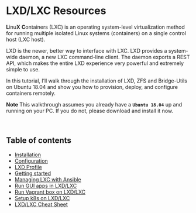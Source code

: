 # LXD/LXC Resources

**L**inu**X** **C**ontainers (LXC) is an operating system-level virtualization method for running multiple isolated Linux systems (containers) on a single control host (LXC host).

LXD is the newer, better way to interface with LXC. LXD provides a system-wide daemon, a new LXC command-line client. The daemon exports a REST API, which makes the entire LXD experience very powerful and extremely simple to use.

In this tutorial, I’ll walk through the installation of LXD, ZFS and Bridge-Utils on Ubuntu 18.04 and show you how to provision, deploy, and configure containers remotely.

**Note** This walkthrough assumes you already have a **```Ubuntu 18.04```** up and running on your PC. If you do not, please download and install it now.

&nbsp;

Table of contents
--
- [Installation](https://github.com/sayems/lxc.resources/wiki/Installing-and-configuring-LXD#installation)
- [Configuration](https://github.com/sayems/lxc.resources/wiki/Installing-and-configuring-LXD#configuration)
- [LXD Profile](https://github.com/sayems/lxc.resources/wiki/Installing-and-configuring-LXD#profile)
- [Getting started](https://github.com/sayems/lxc.resources/wiki/Installing-and-configuring-LXD#getting-started)
- [Managing LXC with Ansible](https://github.com/sayems/lxc.resources/wiki/Managing-LXC-with-Ansible)
- [Run GUI apps in LXD/LXC](https://github.com/sayems/lxc.resources/wiki/Running-GUI-applications-in-LXD)
- [Run Vagrant box on LXD/LXC](https://github.com/sayems/lxc.resources/wiki/LXC-provider-for-Vagrant)
- [Setup k8s on LXD/LXC](https://github.com/sayems/lxc.resources/wiki/Kubernetes-on-Linux-containers)
- [LXD/LXC Cheat Sheet](https://github.com/sayems/lxc.resources/wiki/LXC-and-LXD-Cheat-Sheet)

&nbsp;

